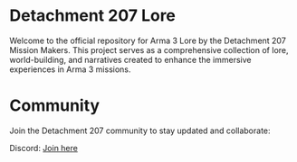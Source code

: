 # Detachment 207 Lore

Welcome to the official repository for Arma 3 Lore by the Detachment 207 Mission Makers. This project serves as a comprehensive collection of lore, world-building, and narratives created to enhance the immersive experiences in Arma 3 missions.


# Community

Join the Detachment 207 community to stay updated and collaborate:

Discord: [Join here](https://discord.gg/UJRXxrazbT)